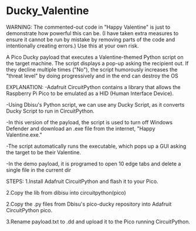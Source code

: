# Ducky_Valentine 
WARNING: The commented-out code in "Happy Valentine" is just to demonstrate how powerful this can be.
(I have taken extra measures to ensure it cannot be run by mistake by removing parts of the code and intentionally creating errors.)
Use this at your own risk.

A Pico Ducky payload that executes a Valentine-themed Python script on the target machine. The script displays a pop-up asking the recipient out. 
If they decline multiple times ("No"), the script humorously increases the "threat level" by doing progressively and in the end can destroy the OS 

EXPLANATION:
-Adafruit CircuitPython contains a library that allows the Raspberry Pi Pico to be emulated as a HID (Human Interface Device).

-Using Dbisu's Python script, we can use any Ducky Script, as it converts Ducky Script to run in CircuitPython.

-In this version of the payload, the script is used to turn off Windows Defender and download an .exe file from the internet, "Happy Valentine.exe."

-The script automatically runs the executable, which pops up a GUI asking the target to be their Valentine.

-In the demo payload, it is programed to open 10 edge tabs and delete a single file in the current dir 

STEPS:
1.Install Adafruit CircuitPython and flash it to your Pico.

2.Copy the lib from dibisu into circuitpython(pico)

2.Copy the .py files from Dbisu's pico-ducky repository into Adafruit CircuitPython pico.

3.Rename payload.txt to .dd and upload it to the Pico running CircuitPython.



